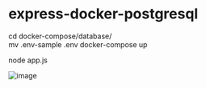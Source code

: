 # express-docker-postgresql

cd docker-compose/database/  
mv .env-sample .env
docker-compose up

node app.js

![image](https://github.com/kurosawa-kuro/express-docker-postgresql/assets/15902862/6b8eb8f8-8785-40c3-b6d0-9a33b60052af)

